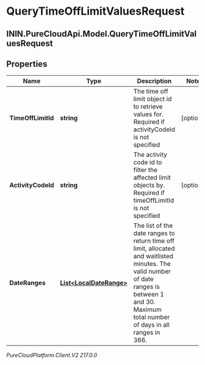 # QueryTimeOffLimitValuesRequest

## ININ.PureCloudApi.Model.QueryTimeOffLimitValuesRequest

## Properties

|Name | Type | Description | Notes|
|------------ | ------------- | ------------- | -------------|
| **TimeOffLimitId** | **string** | The time off limit object id to retrieve values for. Required if activityCodeId is not specified | [optional] |
| **ActivityCodeId** | **string** | The activity code id to filter the affected limit objects by. Required if timeOffLimitId is not specified | [optional] |
| **DateRanges** | [**List&lt;LocalDateRange&gt;**](LocalDateRange) | The list of the date ranges to return time off limit, allocated and waitlisted minutes. The valid number of date ranges is between 1 and 30. Maximum total number of days in all ranges in 366. | |



_PureCloudPlatform.Client.V2 217.0.0_
